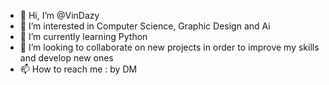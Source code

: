 - 👋 Hi, I’m @VinDazy
- 👀 I’m interested in Computer Science, Graphic Design and Ai 
- 🌱 I’m currently learning Python 
- 💞️ I’m looking to collaborate on new projects in order to improve my skills and develop new ones 
- 📫 How to reach me : by DM 

<!---
VinDazy/VinDazy is a ✨ special ✨ repository because its `README.md` (this file) appears on your GitHub profile.
You can click the Preview link to take a look at your changes.
--->
